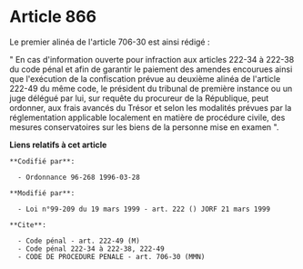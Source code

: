 # Article 866

Le premier alinéa de l'article 706-30 est ainsi rédigé :

" En cas d'information ouverte pour infraction aux articles 222-34 à 222-38 du code pénal et afin de garantir le paiement des
amendes encourues ainsi que l'exécution de la confiscation prévue au deuxième alinéa de l'article 222-49 du même code, le
président du tribunal de première instance ou un juge délégué par lui, sur requête du procureur de la République, peut
ordonner, aux frais avancés du Trésor et selon les modalités prévues par la réglementation applicable localement en matière
de procédure civile, des mesures conservatoires sur les biens de la personne mise en examen ".

**Liens relatifs à cet article**

	**Codifié par**:

	  - Ordonnance 96-268 1996-03-28

	**Modifié par**:

	  - Loi n°99-209 du 19 mars 1999 - art. 222 () JORF 21 mars 1999

	**Cite**:

	  - Code pénal - art. 222-49 (M)
	  - Code pénal 222-34 à 222-38, 222-49
	  - CODE DE PROCEDURE PENALE - art. 706-30 (MMN)
